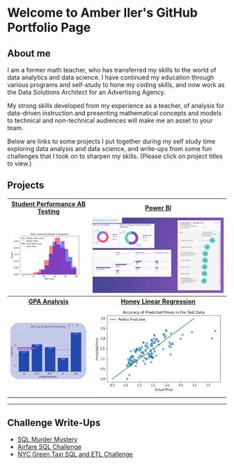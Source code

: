 # Welcome to Amber Iler's GitHub Portfolio Page

## About me

I am a former math teacher, who has transferred my skills to the world of data analytics and data science. I have continued my education through various programs and self-study to hone my coding skills, and now work as the Data Solutions Architect for an Advertising Agency.

My strong skills developed from my experience as a teacher, of analysis for data-driven instruction and presenting mathematical concepts and models to technical and non-technical audiences will make me an asset to your team.

Below are links to some projects I put together during my self study time exploring data analysis and data science, and write-ups from some fun challenges that I took on to sharpen my skills. (Please click on project titles to view.)


## Projects

<table>
    <tr>
    <th><a href="https://github.com/TheStarCloud/Projects/tree/main/StudentPerformance%20HypTesting%20Project">Student Performance AB Testing</a></th>
    <th><a href="https://github.com/TheStarCloud/Projects/tree/main/Employee%20Turnover%20PBI%20Project">Power BI</a></th>

  </tr>
  <tr>
    <td><img src="https://raw.githubusercontent.com/TheStarCloud/Projects/main/StudentPerformance%20HypTesting%20Project/graphics/gender_math_hist.png"  alt="Student Performance"></td>
      <td><img src="https://github.com/TheStarCloud/Projects/blob/main/Employee%20Turnover%20PBI%20Project/EmployeeTurnover1.png?raw=true"  alt="Power BI"></td>
      
</tr> 
<tr>
        <th><a href="https://github.com/TheStarCloud/Projects/tree/main/GPA_Analysis_task">GPA Analysis</a></th>
        <th><a href="https://github.com/TheStarCloud/Projects/tree/main/HoneyProduction%20LinRegr">Honey Linear Regression</a></th>
    </tr>
    <tr>
        <td><img src="https://raw.githubusercontent.com/TheStarCloud/Projects/main/GPA_Analysis_task/visualizations/GPAbyEnglishProf.png"  alt="GPA Analysis"></td>
        <td><img src="https://github.com/TheStarCloud/Projects/blob/main/HoneyProduction%20LinRegr/images/price_pred_accuracies.png?raw=true"  alt="Honey Linear Regression"></td>
    </tr>
</table>


***


## Challenge Write-Ups
* [SQL Murder Mystery](https://github.com/TheStarCloud/Challenge-Writeups/blob/main/SQLMurderMystery_Writeup.pdf)
* [Airfare SQL Challenge](https://github.com/TheStarCloud/Challenge-Writeups/blob/main/Airfare%20SQL%20Challenge.pdf)
* [NYC Green Taxi SQL and ETL Challenge](https://github.com/TheStarCloud/Projects/blob/main/NYCtaxi/NYCtaxi_writeup.pdf)
